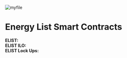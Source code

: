 
![myfile](https://firebasestorage.googleapis.com/v0/b/e-list-e5622.appspot.com/o/Assets%2FELIST.gif?alt=media)


# Energy List Smart Contracts

**ELIST:**   
**ELIST ILO:**  
**ELIST Lock Ups:**  

